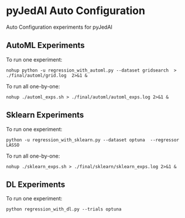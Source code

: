 # pyJedAI Auto Configuration
Auto Configuration experiments for pyJedAI


## AutoML Experiments

To run one experiment:
```
nohup python -u regression_with_automl.py --dataset gridsearch  > ./final/automl/grid.log  2>&1 &
```

To run all one-by-one:
```
nohup ./automl_exps.sh > ./final/automl/automl_exps.log 2>&1 &
```

## Sklearn Experiments

To run one experiment:
```
python -u regression_with_sklearn.py --dataset optuna  --regressor LASSO
```

To run all one-by-one:
```
nohup ./sklearn_exps.sh > ./final/sklearn/sklearn_exps.log 2>&1 &
```

## DL Experiments

To run one experiment:
```
python regression_with_dl.py --trials optuna
```


